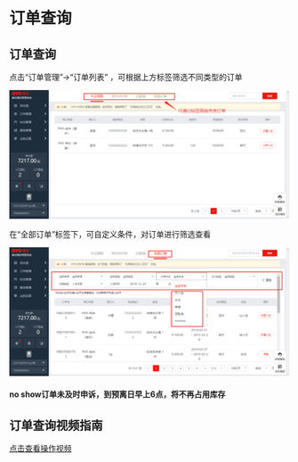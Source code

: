 # 订单查询

## 订单查询

点击“订单管理”→“订单列表” ，可根据上方标签筛选不同类型的订单

![](../../.gitbook/assets/image%20%28310%29.png)

在“全部订单”标签下，可自定义条件，对订单进行筛选查看

![](../../.gitbook/assets/image%20%28595%29.png)

#### no show订单未及时申诉，到预离日早上6点，将不再占用库存

## 订单查询视频指南

[点击查看操作视频](http://crs-pms-vidio.oss-cn-beijing.aliyuncs.com/订单查询.mp4)

#### 

